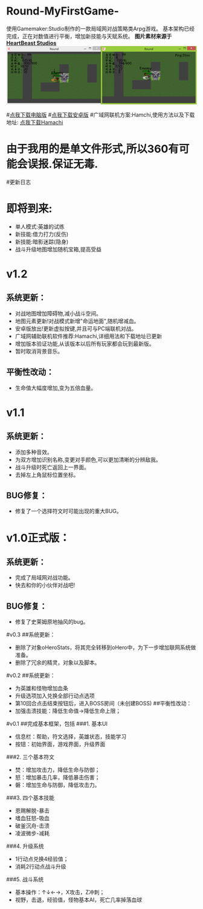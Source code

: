 # Round-MyFirstGame-

使用Gamemaker:Studio制作的一款局域网对战策略类Arpg游戏。
基本架构已经完成，正在对数值进行平衡，增加新技能与天赋系统。
**图片素材来源于 [HeartBeast Studios](http://www.heartbeaststudios.com/)**
![Alt text](/image/战斗界面.png "Optional title")

#[点我下载电脑版](http://45.58.54.172/game/round/Round_v1.2.0.exe)
#[点我下载安卓版](http://45.58.54.172/game/round/Round_v1.2.0.apk)
#广域网联机方案:Hamchi,使用方法以及下载地址: [点我下载Hamachi](http://45.58.54.172/game/hamachi.zip)
# **由于我用的是单文件形式,所以360有可能会误报.保证无毒.**

#更新日志
# 即将到来:
* 单人模式:英雄的试练
* 新技能:借力打力(反伤)
* 新技能:暗影迷踪(隐身)
* 战斗升级地图增加随机宝箱,提高受益


# v1.2
## 系统更新：
* 对战地图增加障碍物,减小战斗空间。
* 地图元素更新!对战模式新增"命运地面",随机增减血。
* 安卓版放出!更新虚拟按键,并且可与PC端联机对战。
* 广域网辅助联机软件推荐:Hamachi,详细用法和下载地址已更新
* 增加版本验证功能,从该版本以后所有玩家都会玩到最新版。
* 暂时取消背景音乐。
 
## 平衡性改动：
* 生命值大幅度增加,变为五倍血量。


# v1.1
## 系统更新：
* 添加多种音效。
* 为双方增加识别名称,变更对手颜色,可以更加清晰的分辨敌我。
* 战斗升级时死亡返回上一界面。
* 去掉左上角鼠标位置坐标。

## BUG修复：
* 修复了一个选择符文时可能出现的重大BUG。



# v1.0正式版：
## 系统更新：
* 完成了局域网对战功能。
* 快去和你的小伙伴对战吧!
 
## BUG修复：
* 修复了史莱姆原地抽风的bug。


#v0.3
##系统更新：
* 删除了对象oHeroStats，将其完全转移到oHero中，为下一步增加联网系统做准备。
* 删除了冗余的精灵，对象以及脚本。


#v0.2
##系统更新：
* 为英雄和怪物增加血条
* 升级选项加入兑换全部行动点选项
* 第10回合点击结束按钮后，进入BOSS房间（未创建BOSS)
##平衡性改动：
* 加强击溃技能：降低生命值→降低生命上限；


#v0.1
##完成基本框架，包括
###1. 基本UI
* 信息栏：帮助，符文选择，英雄状态，技能学习
* 按钮：初始界面，游戏界面，升级界面

###2. 三个基本符文
* 焚：增加攻击力，降低生命与防御；
* 怒：增加暴击几率，降低暴击伤害；
* 磐：增加生命与防御，降低攻击力。

###3. 四个基本技能
* 恩赐解脱-暴击
* 嗜血狂怒-吸血
* 破釜沉舟-击溃
* 凌波微步-减耗
    
###4. 升级系统
* 1行动点兑换4经验值；
* 消耗2行动点战斗升级
    
###5. 战斗系统
* 基本操作：↑↓←→，X攻击，Z冲刺；
* 视野，击退，经验值，怪物基本AI，死亡几率掉落血球
